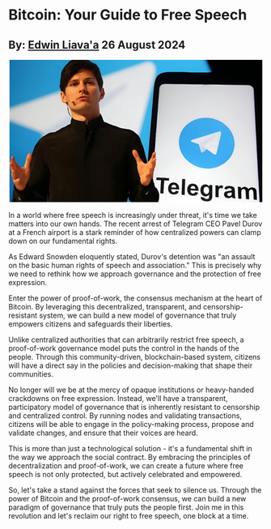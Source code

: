 # Bitcoin: Your Guide to Free Speech
## By: [Edwin Liava'a](https://github.com/EdwinLiavaa) 26 August 2024

<p align="center">
 <img width="500" src="https://github.com/EdwinLiavaa/liavaa.space/blob/main/blog/20240826/pic.png">
</p>

In a world where free speech is increasingly under threat, it's time we take matters into our own hands. The recent arrest of Telegram CEO Pavel Durov at a French airport is a stark reminder of how centralized powers can clamp down on our fundamental rights.

As Edward Snowden eloquently stated, Durov's detention was "an assault on the basic human rights of speech and association." This is precisely why we need to rethink how we approach governance and the protection of free expression.

Enter the power of proof-of-work, the consensus mechanism at the heart of Bitcoin. By leveraging this decentralized, transparent, and censorship-resistant system, we can build a new model of governance that truly empowers citizens and safeguards their liberties.

Unlike centralized authorities that can arbitrarily restrict free speech, a proof-of-work governance model puts the control in the hands of the people. Through this community-driven, blockchain-based system, citizens will have a direct say in the policies and decision-making that shape their communities.

No longer will we be at the mercy of opaque institutions or heavy-handed crackdowns on free expression. Instead, we'll have a transparent, participatory model of governance that is inherently resistant to censorship and centralized control. By running nodes and validating transactions, citizens will be able to engage in the policy-making process, propose and validate changes, and ensure that their voices are heard.

This is more than just a technological solution - it's a fundamental shift in the way we approach the social contract. By embracing the principles of decentralization and proof-of-work, we can create a future where free speech is not only protected, but actively celebrated and empowered.

So, let's take a stand against the forces that seek to silence us. Through the power of Bitcoin and the proof-of-work consensus, we can build a new paradigm of governance that truly puts the people first. Join me in this revolution and let's reclaim our right to free speech, one block at a time.